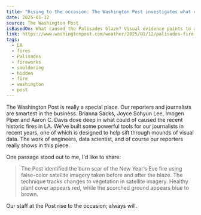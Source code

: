 ```yaml
---
title: "Rising to the occasion: The Washington Post investigates what caused Palisades fire"
date: 2025-01-12
source: The Washington Post
isBasedOn: What caused the Palisades blaze? Visual evidence points to a recent fire nearby.
link: https://www.washingtonpost.com/weather/2025/01/12/palisades-fire-origin-new-years-eve-fire/
tags:
  - LA
  - fires
  - Palisades
  - fireworks
  - smoldering
  - hidden
  - fire
  - washington
  - post
---
```

The Washington Post is really a special place. Our reporters and journalists are smartest in the business. Brianna Sacks, Joyce Sohyun Lee, Imogen Piper and Aaron C. Davis dove deep in what could of caused the recent historic fires in LA. We've built some powerful tools for our journalists in recent years, one of which is designed to help sift through mounds of visual data. The work of engineers, data scientist, and of course our reporters really shows in this piece.

One passage stood out to me, I'd like to share: 

> The Post identified the burn scar of the New Year’s Eve fire using false-color satellite imagery taken before and after the blaze. The technique tracks changes to vegetation in satellite imagery. Healthy plant cover appears red, while the scorched ground appears blue to brown.

Our staff at the Post rise to the occasion; always will.